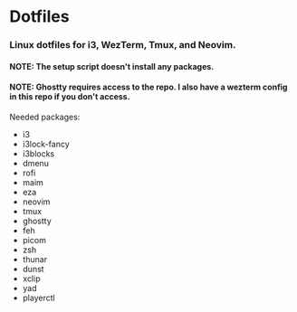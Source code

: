 # Dotfiles

### Linux dotfiles for i3, WezTerm, Tmux, and Neovim.

#### NOTE: The setup script doesn't install any packages.
#### NOTE: Ghostty requires access to the repo. I also have a wezterm config in this repo if you don't access.

Needed packages:
- i3
- i3lock-fancy
- i3blocks
- dmenu
- rofi
- maim
- eza
- neovim
- tmux
- ghostty
- feh
- picom
- zsh
- thunar
- dunst
- xclip
- yad
- playerctl
